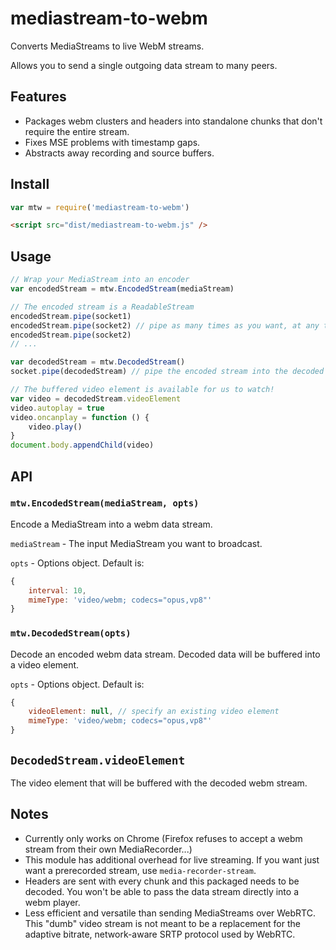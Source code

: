 # mediastream-to-webm

Converts MediaStreams to live WebM streams.

Allows you to send a single outgoing data stream to many peers.

## Features
- Packages webm clusters and headers into standalone chunks that don't require the entire stream.
- Fixes MSE problems with timestamp gaps.
- Abstracts away recording and source buffers.

## Install
```javascript
var mtw = require('mediastream-to-webm')
```

```html
<script src="dist/mediastream-to-webm.js" />
```

## Usage

```javascript
// Wrap your MediaStream into an encoder
var encodedStream = mtw.EncodedStream(mediaStream)

// The encoded stream is a ReadableStream
encodedStream.pipe(socket1) 
encodedStream.pipe(socket2) // pipe as many times as you want, at any time, without worrying about the structure of the stream
encodedStream.pipe(socket2)
// ...
```

```javascript
var decodedStream = mtw.DecodedStream()
socket.pipe(decodedStream) // pipe the encoded stream into the decoded

// The buffered video element is available for us to watch!
var video = decodedStream.videoElement
video.autoplay = true
video.oncanplay = function () {
    video.play()
}
document.body.appendChild(video) 
```

## API
### `mtw.EncodedStream(mediaStream, opts)`
Encode a MediaStream into a webm data stream.

`mediaStream` - The input MediaStream you want to broadcast.

`opts` - Options object. Default is:

```javascript
{
    interval: 10,
    mimeType: 'video/webm; codecs="opus,vp8"'
}
```

### `mtw.DecodedStream(opts)`
Decode an encoded webm data stream. Decoded data will be buffered into a video element.

`opts` - Options object. Default is:

```javascript
{
    videoElement: null, // specify an existing video element
    mimeType: 'video/webm; codecs="opus,vp8"'
}
```

## `DecodedStream.videoElement`
The video element that will be buffered with the decoded webm stream.

## Notes
- Currently only works on Chrome (Firefox refuses to accept a webm stream from their own MediaRecorder...)
- This module has additional overhead for live streaming. If you want just want a prerecorded stream, use `media-recorder-stream`.
- Headers are sent with every chunk and this packaged needs to be decoded. You won't be able to pass the data stream directly into a webm player.
- Less efficient and versatile than sending MediaStreams over WebRTC. This "dumb" video stream is not meant to be a replacement for the adaptive bitrate, network-aware SRTP protocol used by WebRTC.
